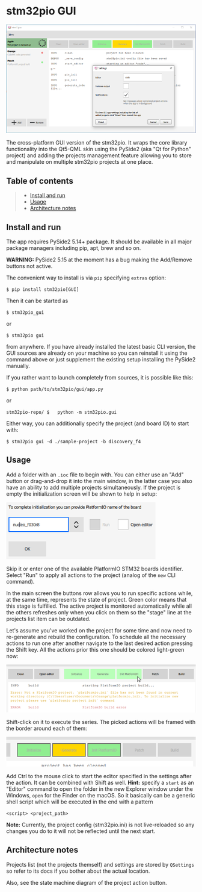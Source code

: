 # stm32pio GUI

![Main](../../screenshots/gui.png)

The cross-platform GUI version of the stm32pio. It wraps the core library functionality into the Qt5-QML skin using the PySide2 (aka "Qt for Python" project) and adding the projects management feature allowing you to store and manipulate on multiple stm32pio projects at one place.


## Table of contents
> - [Install and run](#install-and-run)
> - [Usage](#usage)
> - [Architecture notes](#architecture-notes)


## Install and run

The app requires PySide2 5.14+ package. It should be available in all major package managers including pip, apt, brew and so on.

**WARNING:** PySide2 5.15 at the moment has a bug making the Add/Remove buttons not active.

The convenient way to install is via `pip` specifying `extras` option:
```shell script
$ pip install stm32pio[GUI]
```

Then it can be started as
```shell script
$ stm32pio_gui
```
or
```shell script
$ stm32pio gui
```
from anywhere. If you have already installed the latest basic CLI version, the GUI sources are already on your machine so you can reinstall it using the command above or just supplement the existing setup installing the PySide2 manually.

If you rather want to launch completely from sources, it is possible like this:
```shell script
$ python path/to/stm32pio/gui/app.py
```
or
```shell script
stm32pio-repo/ $   python -m stm32pio.gui
```

Either way, you can additionally specify the project (and board ID) to start with:
```shell script
$ stm32pio gui -d ./sample-project -b discovery_f4
```


## Usage

Add a folder with an `.ioc` file to begin with. You can either use an "Add" button or drag-and-drop it into the main window, in the latter case you also have an ability to add multiple projects simultaneously. If the project is empty the initialization screen will be shown to help in setup:

![Init](usage_tutorial_screenshots/init_screen.png)

Skip it or enter one of the available PlatformIO STM32 boards identifier. Select "Run" to apply all actions to the project (analog of the `new` CLI command).

In the main screen the buttons row allows you to run specific actions while, at the same time, represents the state of project. Green color means that this stage is fulfilled. The active project is monitored automatically while all the others refreshes only when you click on them so the "stage" line at the projects list item can be outdated.

Let's assume you've worked on the project for some time and now need to re-generate and rebuild the configuration. To schedule all the necessary actions to run one after another navigate to the last desired action pressing the Shift key. All the actions prior this one should be colored light-green now:

![Highlighting](usage_tutorial_screenshots/highlighting.png)

Shift-click on it to execute the series. The picked actions will be framed with the border around each of them:

![Group](usage_tutorial_screenshots/group.png)

Add Ctrl to the mouse click to start the editor specified in the settings after the action. It can be combined with Shift as well. **Hint:** specify a `start` as an "Editor" command to open the folder in the new Explorer window under the Windows, `open` for the Finder on the macOS. So it basically can be a generic shell script which will be executed in the end with a pattern
```
<script> <project_path>
```

**Note:** Currently, the project config (stm32pio.ini) is not live-reloaded so any changes you do to it will not be reflected until the next start.


## Architecture notes

Projects list (not the projects themself) and settings are stored by `QSettings` so refer to its docs if you bother about the actual location.

Also, see the state machine diagram of the project action button.
